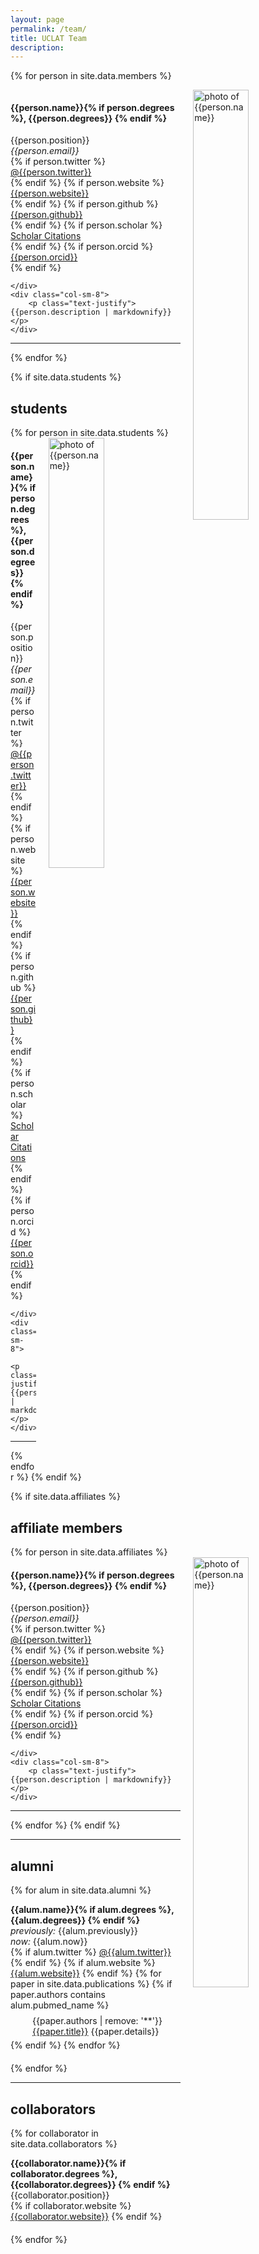 ```yaml
---
layout: page
permalink: /team/
title: UCLAT Team
description: 
---
```


{% for person in site.data.members %}

<!-- The paddingtop and margin-top edits allow anchors to link properly. -->
<div id = "{{person.name | replace: ' ', '-'}}" class="row" style="padding-top: 60px; margin-top: -60px;">
    <img style="float: right; width: 42%; padding-left: 20px;" src="{{ person.image | prepend: '/assets/img/' | prepend: site.baseurl | prepend: site.url }}" alt="photo of {{person.name}}">
    <div>
        <h4>{{person.name}}{% if person.degrees %}, {{person.degrees}} {% endif %}</h4> 
        {{person.position}} <br>
        <i class="fa fa-envelope"></i> <em>{{person.email}}</em> <br>
        {% if person.twitter %}
          <i class="fab fa-twitter"></i> <a href= "http://twitter.com/{{person.twitter}}" target="_blank"> @{{person.twitter}} </a> <br>
        {% endif %}
        {% if person.website %}
          <i class="fa fa-globe"></i> <a href= "{{person.website}}" target="_blank">{{person.website}}</a> <br>
        {% endif %}
        {% if person.github %}
          <i class="fab fa-github"></i> <a href= "https://github.com/{{person.github}}" target="_blank"> {{person.github}} </a> <br>
        {% endif %}
        {% if person.scholar %}
          <i class="ai ai-google-scholar"></i> <a href= "http://scholar.google.com/citations?user={{person.scholar}}" target="_blank"> Scholar Citations </a> <br>
        {% endif %}
        {% if person.orcid %}
          <i class="ai ai-orcid"></i> <a href="http://{{person.orcid}}" target="_blank"> {{person.orcid}}</a> <br>
        {% endif %}

    </div>
    <div class="col-sm-8">
        <p class="text-justify">{{person.description | markdownify}}</p>
    </div>
</div>
<hr>
{% endfor %}

{% if site.data.students %}
  <h2>students</h2>
  {% for person in site.data.students %}
<div id = "{{person.name | replace: ' ', '-'}}" class="row" style="padding-top: 60px; margin-top: -60px;">
    <img style="float: right; width: 42%; padding-left: 20px;" src="{{ person.image | prepend: '/assets/img/' | prepend: site.baseurl | prepend: site.url }}" alt="photo of {{person.name}}">
    <div>
        <h4>{{person.name}}{% if person.degrees %}, {{person.degrees}} {% endif %}</h4> 
        {{person.position}} <br>
        <i class="fa fa-envelope"></i> <em>{{person.email}}</em> <br>
        {% if person.twitter %}
          <i class="fab fa-twitter"></i> <a href= "http://twitter.com/{{person.twitter}}" target="_blank"> @{{person.twitter}} </a> <br>
        {% endif %}
        {% if person.website %}
          <i class="fa fa-globe"></i> <a href= "{{person.website}}" target="_blank">{{person.website}}</a> <br>
        {% endif %}
        {% if person.github %}
          <i class="fab fa-github"></i> <a href= "https://github.com/{{person.github}}" target="_blank"> {{person.github}} </a> <br>
        {% endif %}
        {% if person.scholar %}
          <i class="ai ai-google-scholar"></i> <a href= "http://scholar.google.com/citations?user={{person.scholar}}" target="_blank"> Scholar Citations </a> <br>
        {% endif %}
        {% if person.orcid %}
          <i class="ai ai-orcid"></i> <a href="http://{{person.orcid}}" target="_blank"> {{person.orcid}}</a> <br>
        {% endif %}

    </div>
    <div class="col-sm-8">
        <p class="text-justify">{{person.description | markdownify}}</p>
    </div>
</div>
<hr>
  {% endfor %}
{% endif %}

{% if site.data.affiliates %}
  <h2>affiliate members</h2>
  {% for person in site.data.affiliates %}
<div id = "{{person.name | replace: ' ', '-'}}" class="row" style="padding-top: 60px; margin-top: -60px;">
    <img style="float: right; width: 42%; padding-left: 20px;" src="{{ person.image | prepend: '/assets/img/' | prepend: site.baseurl | prepend: site.url }}" alt="photo of {{person.name}}">
    <div>
        <h4>{{person.name}}{% if person.degrees %}, {{person.degrees}} {% endif %}</h4> 
        {{person.position}} <br>
        <i class="fa fa-envelope"></i> <em>{{person.email}}</em> <br>
        {% if person.twitter %}
          <i class="fab fa-twitter"></i> <a href= "http://twitter.com/{{person.twitter}}" target="_blank"> @{{person.twitter}} </a> <br>
        {% endif %}
        {% if person.website %}
          <i class="fa fa-globe"></i> <a href= "{{person.website}}" target="_blank">{{person.website}}</a> <br>
        {% endif %}
        {% if person.github %}
          <i class="fab fa-github"></i> <a href= "https://github.com/{{person.github}}" target="_blank"> {{person.github}} </a> <br>
        {% endif %}
        {% if person.scholar %}
          <i class="ai ai-google-scholar"></i> <a href= "http://scholar.google.com/citations?user={{person.scholar}}" target="_blank"> Scholar Citations </a> <br>
        {% endif %}
        {% if person.orcid %}
          <i class="ai ai-orcid"></i> <a href="http://{{person.orcid}}" target="_blank"> {{person.orcid}}</a> <br>
        {% endif %}

    </div>
    <div class="col-sm-8">
        <p class="text-justify">{{person.description | markdownify}}</p>
    </div>
</div>
<hr>
  {% endfor %}
{% endif %}

---

## alumni
{% for alum in site.data.alumni %}

<!-- The paddingtop and margin-top edits allow anchors to link properly. -->
<div id = "{{alum.name | replace: ' ', '-'}}" class="row" style="padding-top: 60px; margin-top: -60px; padding-bottom: 20px;">
  <strong>{{alum.name}}{% if alum.degrees %}, {{alum.degrees}} {% endif %}</strong> <br>
  <i>previously:</i> {{alum.previously}} <br>
  <i>now:</i> {{alum.now}}<br>
    {% if alum.twitter %}
      <i class="fab fa-twitter"></i> <a href= "http://twitter.com/{{alum.twitter}}" target="_blank"> @{{alum.twitter}} </a> <br>
    {% endif %}
    {% if alum.website %} <i class="fa fa-globe"></i> <a href= "{{alum.website}}" target="_blank">{{alum.website}}</a>  {% endif %}
    {% for paper in site.data.publications %}
  {% if paper.authors contains alum.pubmed_name %}
  <div style="margin-left: 2.5em; padding-top: 8px; padding-bottom: 5px; ">{{paper.authors | remove: '**'}} <a href="/papers/index.html#{{paper.title | replace: ' ', '-' |  remove: '.'}}">{{paper.title}}</a> {{paper.details}}</div>
  {% endif %}
  {% endfor %}
</div>
{% endfor %}

---

## collaborators

{% for collaborator in site.data.collaborators %}
<div id = "{{ collaborator.name | replace: ' ', '-' | remove: '.' }}" class="row" style="padding-top: 60px; margin-top: -60px; padding-bottom: 20px;">
<strong>{{collaborator.name}}{% if collaborator.degrees %}, {{collaborator.degrees}} {% endif %}</strong><br>  
  {{collaborator.position}}<br>
  {% if collaborator.website %} <i class="fa fa-globe"></i> <a href= "{{collaborator.website}}" target="_blank">{{collaborator.website}}</a>  {% endif %}
</div>
{% endfor %}
